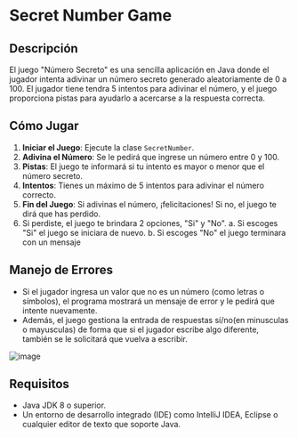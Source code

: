 # Secret Number Game

## Descripción

El juego "Número Secreto" es una sencilla aplicación en Java donde el jugador intenta adivinar un número secreto generado aleatoriamente de 0 a 100.
El jugador tiene tendra 5 intentos para adivinar el número, y el juego proporciona pistas para ayudarlo a acercarse a la respuesta correcta.

## Cómo Jugar

1. **Iniciar el Juego**: Ejecute la clase `SecretNumber`.
2. **Adivina el Número**: Se le pedirá que ingrese un número entre 0 y 100.
3. **Pistas**: El juego te informará si tu intento es mayor o menor que el número secreto.
4. **Intentos**: Tienes un máximo de 5 intentos para adivinar el número correcto.
5. **Fin del Juego**: Si adivinas el número, ¡felicitaciones! Si no, el juego te dirá que has perdido.
6. Si perdiste, el juego te brindara 2 opciones,  "Si" y "No".
   a. Si escoges "Si" el juego se iniciara de nuevo.
   b. Si escoges "No" el juego terminara con un mensaje
   
## Manejo de Errores

- Si el jugador ingresa un valor que no es un número (como letras o símbolos), el programa mostrará un mensaje de error y le pedirá que intente nuevamente.
- Además, el juego gestiona la entrada de respuestas sí/no(en minusculas o mayusculas) de forma que si el jugador escribe algo diferente, también se le solicitará que vuelva a escribir.

![image](https://github.com/user-attachments/assets/62844ba8-e33f-4317-a4bb-28c37af06a39)

   
## Requisitos

- Java JDK 8 o superior.
- Un entorno de desarrollo integrado (IDE) como IntelliJ IDEA, Eclipse o cualquier editor de texto que soporte Java.
